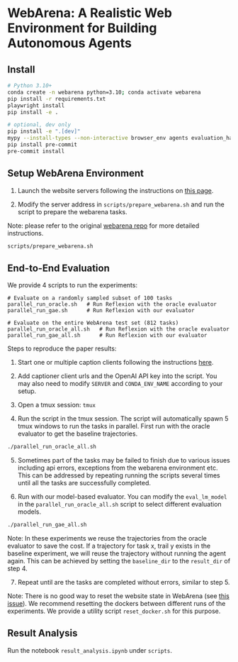 # WebArena: A Realistic Web Environment for Building Autonomous Agents

## Install

```bash
# Python 3.10+
conda create -n webarena python=3.10; conda activate webarena
pip install -r requirements.txt
playwright install
pip install -e .

# optional, dev only
pip install -e ".[dev]"
mypy --install-types --non-interactive browser_env agents evaluation_harness
pip install pre-commit
pre-commit install
```

## Setup WebArena Environment

1. Launch the website servers following the instructions on [this page](environment_docker/README.md).

2. Modify the server address in `scripts/prepare_webarena.sh` and run the script to prepare the webarena tasks.

Note: please refer to the original [webarena repo](https://github.com/web-arena-x/webarena) for more detailed instructions.

```bash
scripts/prepare_webarena.sh
```

## End-to-End Evaluation
We provide 4 scripts to run the experiments:

```
# Evaluate on a randomly sampled subset of 100 tasks
parallel_run_oracle.sh   # Run Reflexion with the oracle evaluator
parallel_run_gae.sh      # Run Reflexion with our evaluator

# Evaluate on the entire WebArena test set (812 tasks)
parallel_run_oracle_all.sh   # Run Reflexion with the oracle evaluator
parallel_run_gae_all.sh      # Run Reflexion with our evaluator
```

Steps to reproduce the paper results:

1. Start one or multiple caption clients following the instructions [here](../../README.md). 

2. Add captioner client urls and the OpenAI API key into the script. You may also need to modify `SERVER` and `CONDA_ENV_NAME` according to your setup. 

3. Open a tmux session: `tmux`

4. Run the script in the tmux session. The script will automatically spawn 5 tmux windows to run the tasks in parallel. First run with the oracle evaluator to get the baseline trajectories. 

```bash
./parallel_run_oracle_all.sh
```

5. Sometimes part of the tasks may be failed to finish due to various issues including api errors, exceptions from the webarena environment etc. This can be addressed by repeating running the scripts several times until all the tasks are successfully completed.

6. Run with our model-based evaluator. You can modify the `eval_lm_model` in the `parallel_run_oracle_all.sh` script to select different evaluation models. 

```bash
./parallel_run_gae_all.sh
```

Note: In these experiments we reuse the trajectories from the oracle evaluator to save the cost. If a trajectory for task x, trail y exists in the baseline experiment, we will reuse the trajectory without running the agent again. This can be achieved by setting the `baseline_dir` to the `result_dir` of step 4. 

7. Repeat until are the tasks are completed without errors, similar to step 5. 

Note: There is no good way to reset the website state in WebArena (see [this issue](https://github.com/web-arena-x/webarena/issues/88)). We recommend resetting the dockers between different runs of the experiments. We provide a utility script `reset_docker.sh` for this purpose. 

## Result Analysis

Run the notebook `result_analysis.ipynb` under `scripts`. 
